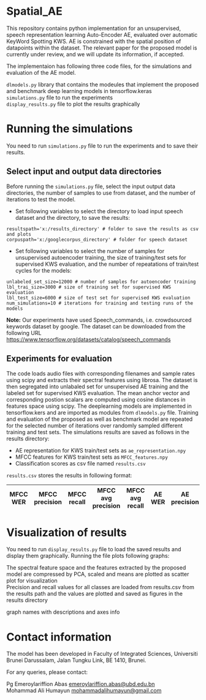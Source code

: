 # Spatial_AE

This repository contains python implementation for an unsupervised, speech representation learning Auto-Encoder AE, evaluated over automatic KeyWord Spotting KWS. AE is constrained with the spatial position of datapoints within the dataset. The relevant paper for the proposed model is currently under review, and we will update its information, if accepted.  

The implementaion has following three code files, for the simulations and evaluation of the AE model.

`dlmodels.py` library that contains the modeules that implement the proposed and benchmark deep learning models in tensorflow.keras   
`simulations.py` file to run the experiments  
`display_results.py` file to plot the results graphically  


# Running the simulations

You need to run `simulations.py` file to run the experiments and to save their results.

## Select input and output data directories
Before running the `simulations.py` file, select the input output data directories, the number of samples to use from dataset, and the number of iterations to test the model.

* Set following variables to select the directory to load input speech dataset and the directory, to save the results:
```
resultspath='x:/results_directory' # folder to save the results as csv and plots
corpuspath='x:/googlecorpus_directory' # folder for speech dataset
```

* Set following variables to select the number of samples for unsupervised autoencoder training, the size of training/test sets for supervised KWS evaluation, and the number of repeatations of train/test cycles for the models:

```
unlabeled_set_size=12000 # number of samples for autoencoder training
lbl_trai_size=3000 # size of training set for supervised KWS evaluation
lbl_test_size=6000 # size of test set for supervised KWS evaluation
num_simulations=10 # iterations for training and testing runs of the models
```


**Note:** Our experiments have used Speech_commands, i.e. crowdsourced keywords dataset by google. The dataset can be downloaded from the following URL  
https://www.tensorflow.org/datasets/catalog/speech_commands


## Experiments for evaluation

The code loads audio files with corresponding filenames and sample rates using scipy and extracts their spectral features using librosa.
The dataset is then segregated into unlabaled set for unsupervised AE training and the labeled set for  supervised KWS evaluation.
The mean anchor vector and corresponding postion scalars are computed using cosine distances in features space using scipy.
The deeplearning models are implemented in tensorflow.kers and are imported as modules from `dlmodels.py` file. 
Training and evaluation of the proposed as well as benchmark model are repeated for the selected number of iterations over randomly sampled different training and test sets. 
The simulations results are saved as follows in the results directory:  
* AE representation for KWS train/test sets as `ae_representation.npy`    
* MFCC features for KWS train/test sets as `MFCC_features.npy`  
* Classification scores as csv file named `results.csv`   

`results.csv` stores the results in following format:  


|MFCC WER|MFCC precision|MFCC recall|MFCC avg precision|MFCC avg recall|AE WER|AE precision|AE recall|AE avg precision|AE avg recall|
|---|---|---|---|---|---|---|---|---|---|


# Visualization of results
You need to run `display_results.py` file to load the saved results and display them graphically. Running the file plots following graphs:

The spectral feature space and the features extracted by the proposed model are compressed by PCA, scaled and means are plotted as scatter plot for visualization  
Precision and recall values for all classes are loaded from results.csv from the results path and the values are plotted and saved as figures in the results directory

graph names with descriptions and axes info

# Contact information

The model has been developed in Faculty of Integrated Sciences, Universiti Brunei Darussalam, Jalan Tungku Link, BE 1410, Brunei.

For any queries, please contact:

Pg Emeroylariffion Abas
emeroylariffion.abas@ubd.edu.bn  
Mohammad Ali Humayun
mohammadalihumayun@gmail.com
